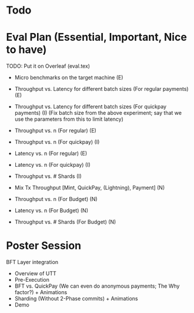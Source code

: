 # Todo

# Eval Plan (Essential, Important, Nice to have) 
TODO: Put it on Overleaf (eval.tex)
- Micro benchmarks on the target machine (E)
- Throughput vs. Latency for different batch sizes (For regular payments) (E)
- Throughput vs. Latency for different batch sizes (For quickpay payments) (I)
(Fix batch size from the above experiment; say that we use the parameters from this to limit latency)
- Throughput vs. n (For regular) (E)
- Throughput vs. n (For quickpay) (I)
- Latency vs. n (For regular) (E)
- Latency vs. n (For quickpay) (I)
- Throughput vs. # Shards (I)

- Mix Tx Throughput [Mint, QuickPay, (Lightning), Payment] (N)
- Throughput vs. n (For Budget) (N)
- Latency vs. n (For Budget) (N)
- Throughput vs. # Shards (For Budget) (N)

# Poster Session
BFT Layer integration

- Overview of UTT
- Pre-Execution
- BFT vs. QuickPay (We can even do anonymous payments; The Why factor?) + Animations
- Sharding (Without 2-Phase commits) + Animations
- Demo